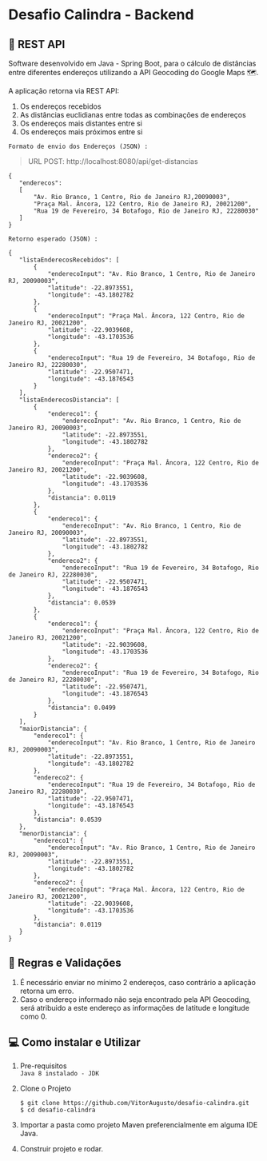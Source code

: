 # Desafio Calindra - Backend

## 👾 REST API

 Software desenvolvido em Java - Spring Boot, para o cálculo de distâncias entre diferentes endereços utilizando a API Geocoding do Google Maps 🗺️.
 
 A aplicação retorna via REST API:
 
 1) Os endereços recebidos
 2) As distâncias euclidianas entre todas as combinações de endereços
 3) Os endereços mais distantes entre si
 4) Os endereços mais próximos entre si


 `Formato de envio dos Endereços (JSON) :`
> URL POST: http://localhost:8080/api/get-distancias
 
 ```
 {
    "enderecos":
    [
        "Av. Rio Branco, 1 Centro, Rio de Janeiro RJ,20090003",
        "Praça Mal. Âncora, 122 Centro, Rio de Janeiro RJ, 20021200",
        "Rua 19 de Fevereiro, 34 Botafogo, Rio de Janeiro RJ, 22280030"
    ]
}
```

 `Retorno esperado (JSON) :`
 
 ```
{
    "listaEnderecosRecebidos": [
        {
            "enderecoInput": "Av. Rio Branco, 1 Centro, Rio de Janeiro RJ, 20090003",
            "latitude": -22.8973551,
            "longitude": -43.1802782
        },
        {
            "enderecoInput": "Praça Mal. Âncora, 122 Centro, Rio de Janeiro RJ, 20021200",
            "latitude": -22.9039608,
            "longitude": -43.1703536
        },
        {
            "enderecoInput": "Rua 19 de Fevereiro, 34 Botafogo, Rio de Janeiro RJ, 22280030",
            "latitude": -22.9507471,
            "longitude": -43.1876543
        }
    ],
    "listaEnderecosDistancia": [
        {
            "endereco1": {
                "enderecoInput": "Av. Rio Branco, 1 Centro, Rio de Janeiro RJ, 20090003",
                "latitude": -22.8973551,
                "longitude": -43.1802782
            },
            "endereco2": {
                "enderecoInput": "Praça Mal. Âncora, 122 Centro, Rio de Janeiro RJ, 20021200",
                "latitude": -22.9039608,
                "longitude": -43.1703536
            },
            "distancia": 0.0119
        },
        {
            "endereco1": {
                "enderecoInput": "Av. Rio Branco, 1 Centro, Rio de Janeiro RJ, 20090003",
                "latitude": -22.8973551,
                "longitude": -43.1802782
            },
            "endereco2": {
                "enderecoInput": "Rua 19 de Fevereiro, 34 Botafogo, Rio de Janeiro RJ, 22280030",
                "latitude": -22.9507471,
                "longitude": -43.1876543
            },
            "distancia": 0.0539
        },
        {
            "endereco1": {
                "enderecoInput": "Praça Mal. Âncora, 122 Centro, Rio de Janeiro RJ, 20021200",
                "latitude": -22.9039608,
                "longitude": -43.1703536
            },
            "endereco2": {
                "enderecoInput": "Rua 19 de Fevereiro, 34 Botafogo, Rio de Janeiro RJ, 22280030",
                "latitude": -22.9507471,
                "longitude": -43.1876543
            },
            "distancia": 0.0499
        }
    ],
    "maiorDistancia": {
        "endereco1": {
            "enderecoInput": "Av. Rio Branco, 1 Centro, Rio de Janeiro RJ, 20090003",
            "latitude": -22.8973551,
            "longitude": -43.1802782
        },
        "endereco2": {
            "enderecoInput": "Rua 19 de Fevereiro, 34 Botafogo, Rio de Janeiro RJ, 22280030",
            "latitude": -22.9507471,
            "longitude": -43.1876543
        },
        "distancia": 0.0539
    },
    "menorDistancia": {
        "endereco1": {
            "enderecoInput": "Av. Rio Branco, 1 Centro, Rio de Janeiro RJ, 20090003",
            "latitude": -22.8973551,
            "longitude": -43.1802782
        },
        "endereco2": {
            "enderecoInput": "Praça Mal. Âncora, 122 Centro, Rio de Janeiro RJ, 20021200",
            "latitude": -22.9039608,
            "longitude": -43.1703536
        },
        "distancia": 0.0119
    }
}
```

## 📝 Regras e Validações

1) É necessário enviar no mínimo 2 endereços, caso contrário a aplicação retorna um erro.
2) Caso o endereço informado não seja encontrado pela API Geocoding, será atribuido a este endereço as informações de latitude e longitude como 0. 

## :computer: Como instalar e Utilizar

1. Pre-requisitos<br>
    `Java 8 instalado - JDK`

2. Clone o Projeto

    ``` Shell
    $ git clone https://github.com/VitorAugusto/desafio-calindra.git
    $ cd desafio-calindra
    ```

3. Importar a pasta como projeto Maven preferencialmente em alguma IDE Java.

4. Construir projeto e rodar.

